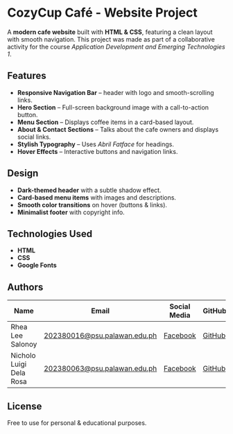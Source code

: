 # CozyCup Café - Website Project  

A **modern cafe website** built with **HTML & CSS**, featuring a clean layout with smooth navigation. This project was made as part of a collaborative activity for the course *Application Development and Emerging Technologies 1*.  

## Features  
- **Responsive Navigation Bar** – header with logo and smooth-scrolling links.  
- **Hero Section** – Full-screen background image with a call-to-action button.  
- **Menu Section** – Displays coffee items in a card-based layout.  
- **About & Contact Sections** – Talks about the cafe owners and displays social links.  
- **Stylish Typography** – Uses *Abril Fatface* for headings.  
- **Hover Effects** – Interactive buttons and navigation links.  

## Design   
- **Dark-themed header** with a subtle shadow effect.  
- **Card-based menu items** with images and descriptions.  
- **Smooth color transitions** on hover (buttons & links).  
- **Minimalist footer** with copyright info.  

## Technologies Used
- **HTML**
- **CSS**
- **Google Fonts**

## Authors  
| Name                  | Email                              | Social Media                          | GitHub                     |
|-----------------------|------------------------------------|---------------------------------------|----------------------------|
| Rhea Lee Salonoy          | 202380016@psu.palawan.edu.ph       | [Facebook](https://www.facebook.com/R04.ji) | [GitHub](https://github.com/Sr-ea) |
| Nicholo Luigi Dela Rosa | 202380063@psu.palawan.edu.ph    | [Facebook](https://www.facebook.com/ksnekreik23) | [GitHub](https://github.com/Nicholohq) |

## License  
Free to use for personal & educational purposes. 